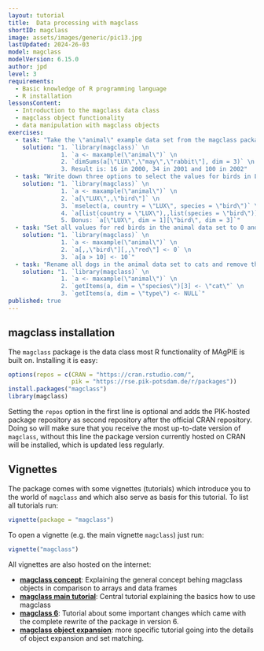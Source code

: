 ```yaml
---
layout: tutorial
title:  Data processing with magclass
shortID: magclass
image: assets/images/generic/pic13.jpg
lastUpdated: 2024-26-03
model: magclass
modelVersion: 6.15.0
author: jpd
level: 3
requirements:
  - Basic knowledge of R programming language
  - R installation
lessonsContent:
  - Introduction to the magclass data class
  - magclass object functionality
  - data manipulation with magclass objects
exercises:
  - task: "Take the \"animal\" example data set from the magclass package and compute how many rabbits there are reported in Luxembourg (LUX) in may of each available year."
    solution: "1. `library(magclass)` \n
               1. `a <- maxample(\"animal\")` \n
               2. `dimSums(a[\"LUX\",\"may\",\"rabbit\"], dim = 3)` \n
               3. Result is: 16 in 2000, 34 in 2001 and 100 in 2002"
  - task: "Write down three options to select the values for birds in Luxembourg (LUX) from the \"animal\" example data set."
    solution: "1. `library(magclass)` \n
               1. `a <- maxample(\"animal\")` \n
               2. `a[\"LUX\",,\"bird\"]` \n
               3. `mselect(a, country = \"LUX\", species = \"bird\")` \n
               4. `a[list(country = \"LUX\"),,list(species = \"bird\")]`\n
               5. Bonus: `a[\"LUX\", dim = 1][\"bird\", dim = 3]`"
  - task: "Set all values for red birds in the animal data set to 0 and all values greater than 10 to 10."
    solution: "1. `library(magclass)` \n
               1. `a <- maxample(\"animal\")` \n
               2. `a[,,\"bird\"][,,\"red\"] <- 0` \n
               3. `a[a > 10] <- 10`"
  - task: "Rename all dogs in the animal data set to cats and remove the \"type\" subdimension."
    solution: "1. `library(magclass)` \n
               1. `a <- maxample(\"animal\")` \n
               2. `getItems(a, dim = \"species\")[3] <- \"cat\"` \n
               3. `getItems(a, dim = \"type\") <- NULL`"
published: true
---
```


## magclass installation

The `magclass` package is the data class most R functionality of MAgPIE is built on. Installing it is easy:

```r
options(repos = c(CRAN = "https://cran.rstudio.com/",
                  pik = "https://rse.pik-potsdam.de/r/packages"))
install.packages("magclass")
library(magclass)
```

Setting the `repos` option in the first line is optional and adds the PIK-hosted package repository as second repository after the official CRAN repository. Doing so will make sure that you receive the most up-to-date version of `magclass`, without this line the package version currently hosted on CRAN will be installed, which is updated less regularly. 

## Vignettes

The package comes with some vignettes (tutorials) which introduce you to the world of `magclass` and which also serve as basis for this tutorial. To list all tutorials run:

```r
vignette(package = "magclass")
```

To open a vignette (e.g. the main vignette `magclass`) just run:

```r
vignette("magclass")
```

All vignettes are also hosted on the internet:

* [**magclass concept**](https://pik-piam.r-universe.dev/magclass/doc/magclass-concept.html): Explaining the general concept behing magclass objects in comparison to arrays and data frames
* [**magclass main tutorial**](https://pik-piam.r-universe.dev/magclass/doc/magclass.html): Central tutorial explaining the basics how to use magclass
* [**magclass 6**](https://pik-piam.r-universe.dev/magclass/doc/magclass6.html): Tutorial about some important changes which came with the complete rewrite of the package in version 6. 
* [**magclass object expansion**](https://pik-piam.r-universe.dev/magclass/doc/magclass-expansion.html): more specific tutorial going into the details of object expansion and set matching.